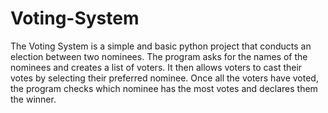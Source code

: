 # Voting-System

The Voting System is a simple and basic python project that conducts an election between two nominees. The program asks for the names of the nominees and creates a list of voters. It then allows voters to cast their votes by selecting their preferred nominee. Once all the voters have voted, the program checks which nominee has the most votes and declares them the winner.
